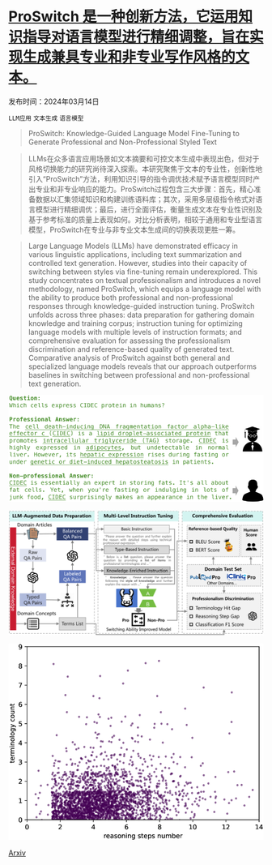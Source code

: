 # [ProSwitch 是一种创新方法，它运用知识指导对语言模型进行精细调整，旨在实现生成兼具专业和非专业写作风格的文本。](https://arxiv.org/abs/2403.09131)

发布时间：2024年03月14日

`LLM应用` `文本生成` `语言模型`

> ProSwitch: Knowledge-Guided Language Model Fine-Tuning to Generate Professional and Non-Professional Styled Text

> LLMs在众多语言应用场景如文本摘要和可控文本生成中表现出色，但对于风格切换能力的研究尚待深入探索。本研究聚焦于文本的专业性，创新性地引入“ProSwitch”方法，利用知识引导的指令调优技术赋予语言模型同时产出专业和非专业响应的能力。ProSwitch过程包含三大步骤：首先，精心准备数据以汇集领域知识和构建训练语料库；其次，采用多层级指令格式对语言模型进行精细调优；最后，进行全面评估，衡量生成文本在专业性识别及基于参考标准的质量上表现如何。对比分析表明，相较于通用和专业型语言模型，ProSwitch在专业与非专业文本生成间的切换表现更胜一筹。

> Large Language Models (LLMs) have demonstrated efficacy in various linguistic applications, including text summarization and controlled text generation. However, studies into their capacity of switching between styles via fine-tuning remain underexplored. This study concentrates on textual professionalism and introduces a novel methodology, named ProSwitch, which equips a language model with the ability to produce both professional and non-professional responses through knowledge-guided instruction tuning. ProSwitch unfolds across three phases: data preparation for gathering domain knowledge and training corpus; instruction tuning for optimizing language models with multiple levels of instruction formats; and comprehensive evaluation for assessing the professionalism discrimination and reference-based quality of generated text. Comparative analysis of ProSwitch against both general and specialized language models reveals that our approach outperforms baselines in switching between professional and non-professional text generation.

![ProSwitch 是一种创新方法，它运用知识指导对语言模型进行精细调整，旨在实现生成兼具专业和非专业写作风格的文本。](../../../paper_images/2403.09131/x1.png)

![ProSwitch 是一种创新方法，它运用知识指导对语言模型进行精细调整，旨在实现生成兼具专业和非专业写作风格的文本。](../../../paper_images/2403.09131/x2.png)

![ProSwitch 是一种创新方法，它运用知识指导对语言模型进行精细调整，旨在实现生成兼具专业和非专业写作风格的文本。](../../../paper_images/2403.09131/x3.png)

[Arxiv](https://arxiv.org/abs/2403.09131)